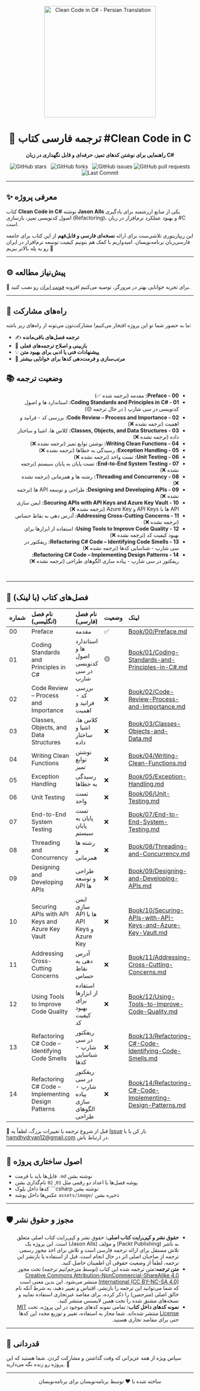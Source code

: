 <p align="center">
  <a href="https://github.com/hheydarian/clean-code-in-csharp-persian">
    <img src="assets/image/Cover.webp" alt="Clean Code in C# - Persian Translation" width="300"/>
  </a>
</p>

<h1 align="center">📘 ترجمه فارسی کتاب #Clean Code in C</h1>

<p align="center">
  <b>راهنمایی برای نوشتن کدهای تمیز، حرفه‌ای و قابل نگهداری  در زبان C#</b>
</p>

<p align="center">
  <img src="https://img.shields.io/github/stars/hheydarian/clean-code-in-csharp-persian?style=social" alt="GitHub stars">
  <img src="https://img.shields.io/github/forks/hheydarian/clean-code-in-csharp-persian?color=blueviolet" alt="GitHub forks">
  <img src="https://img.shields.io/github/issues/hheydarian/clean-code-in-csharp-persian?color=ff69b4" alt="GitHub issues">
  <img src="https://img.shields.io/github/issues-pr/hheydarian/clean-code-in-csharp-persian?color=orange" alt="GitHub pull requests">
  <img src="https://img.shields.io/github/last-commit/hheydarian/clean-code-in-csharp-persian?color=9cf" alt="Last Commit">
</p>




---

## ✨ معرفی پروژه

کتاب **Clean Code in C#** نوشته **Jason Alls** یکی از منابع ارزشمند برای یادگیری اصول کدنویسی تمیز، بازسازی (Refactoring)، و بهبود عملکرد نرم‌افزار در زبان #C است.

این ریپازیتوری تلاشی‌ست برای ارائه **نسخه‌ای فارسی و قابل‌فهم** از این کتاب برای جامعه فارسی‌زبان برنامه‌نویسان. امیدواریم با کمک هم بتونیم کیفیت توسعه نرم‌افزار در ایران رو یه پله بالاتر ببریم 🚀

---

## ⚙️ پیش‌نیاز مطالعه

🔹 برای تجربه خوانایی بهتر در مرورگر، توصیه می‌کنیم افزونه [فونت ایران](https://chromewebstore.google.com/detail/fontiran/edbchgkbejkdkdkpgenlaciegoidmjoh) رو نصب کنید.

---

## 🙌 راه‌های مشارکت

ما به حضور شما تو این پروژه افتخار می‌کنیم! مشارکت‌تون می‌تونه از راه‌های زیر باشه:

- ✍️ **ترجمه فصل‌های باقی‌مانده**
- 🔎 **بازبینی و اصلاح ترجمه‌های فعلی**
- 💡 **پیشنهادات فنی یا ادبی برای بهبود متن**
- 🎨 **مرتب‌سازی و فرمت‌دهی کدها برای خوانایی بیشتر**

## 📚 وضعیت ترجمه


<ul dir="rtl">
  <li><b>00 - Preface:</b> مقدمه (ترجمه شده ✅)</li>
  <li><b>01 - #Coding Standards and Principles in C:</b> استاندارد ها و اصول کدنویسی در سی شارپ ( در حال ترجمه  🟡)</li>
  <li><b>02 - Code Review – Process and Importance:</b> بررسی کد - فرانید و اهمیت (ترجمه نشده ❌)</li>
  <li><b>03 - Classes, Objects, and Data Structures:</b> کلاس ها، اشیا و ساختار داده (ترجمه نشده ❌)</li>
  <li><b>04 - Writing Clean Functions:</b> نوشتن توابع تمیز (ترجمه نشده ❌)</li>
  <li><b>05 - Exception Handling:</b> رسیدگی به خطاها (ترجمه نشده ❌)</li>
  <li><b>06 - Unit Testing:</b> تست واحد (ترجمه نشده ❌)</li>
  <li><b>07 - End-to-End System Testing:</b> تست پایان به پایان سیستم (ترجمه نشده ❌)</li>
  <li><b>08 - Threading and Concurrency:</b> رشته ها و همزمانی (ترجمه نشده ❌)</li>
  <li><b>09 - Designing and Developing APIs:</b> طراحی و توسعه API ها (ترجمه نشده ❌)</li>
  <li><b>10 - Securing APIs with API Keys and Azure Key Vault:</b> ایمن سازی API ها با API Keys و Azure Key (ترجمه نشده ❌)</li>
  <li><b>11 - Addressing Cross-Cutting Concerns:</b> آدرس دهی به نقاط حساس (ترجمه نشده ❌)</li>
  <li><b>12 - Using Tools to Improve Code Quality:</b> استفاده از ابزارها برای بهبود کیفیت کد (ترجمه نشده ❌)</li>
  <li><b>13 - Refactoring C# Code – Identifying Code Smells:</b> ریفکتور در سی شارپ - شناسایی کدها (ترجمه نشده ❌)</li>
  <li><b>14 - Refactoring C# Code – Implementing Design Patterns:</b> ریفکتور در سی شارپ - پیاده سازی الگوهای طراحی (ترجمه نشده ❌)</li>
</ul>
<br>

---
## 🔗 فصل‌های کتاب (با لینک)

| شماره | نام فصل (انگلیسی)                                  | نام فصل (فارسی)                               | وضعیت | لینک                                                                                                                       |
|:------|:---------------------------------------------------|:----------------------------------------------|:------|:---------------------------------------------------------------------------------------------------------------------------|
| 00    | Preface                                            | مقدمه                                         | ✅     | [Book/00/Preface.md](Book/00/Preface.md)                                                                                   |
| 01    | Coding Standards and Principles in C#              | استاندارد ها و اصول کدنویسی در سی شارپ        | 🟡     | [Book/01/Coding-Standards-and-Principles-in-C#.md](Book/01/Coding-Standards-and-Principles-in-C#.md)                       |
| 02    | Code Review – Process and Importance               | بررسی کد - فرانید و اهمیت                     | ❌     | [Book/02/Code-Review-Process-and-Importance.md](Book/02/Code-Review-Process-and-Importance.md)                             |
| 03    | Classes, Objects, and Data Structures              | کلاس ها، اشیا و ساختار داده                   | ❌     | [Book/03/Classes-Objects-and-Data.md](Book/03/Classes-Objects-and-Data.md)                                                 |
| 04    | Writing Clean Functions                            | نوشتن توابع تمیز                              | ❌     | [Book/04/Writing-Clean-Functions.md](Book/04/Writing-Clean-Functions.md)                                                   |
| 05    | Exception Handling                                 | رسیدگی به خطاها                               | ❌     | [Book/05/Exception-Handling.md](Book/05/Exception-Handling.md)                                                             |
| 06    | Unit Testing                                       | تست واحد                                      | ❌     | [Book/06/Unit-Testing.md](Book/06/Unit-Testing.md)                                                                         |
| 07    | End-to-End System Testing                          | تست پایان به پایان سیستم                      | ❌     | [Book/07/End-to-End-System-Testing.md](Book/07/End-to-End-System-Testing.md)                                               |
| 08    | Threading and Concurrency                          | رشته ها و همزمانی                             | ❌     | [Book/08/Threading-and-Concurrency.md](Book/08/Threading-and-Concurrency.md)                                               |
| 09    | Designing and Developing APIs                      | طراحی و توسعه API ها                          | ❌     | [Book/09/Designing-and-Developing-APIs.md](Book/09/Designing-and-Developing-APIs.md)                                       |
| 10    | Securing APIs with API Keys and Azure Key Vault    | ایمن سازی API ها با API Keys و Azure Key      | ❌     | [Book/10/Securing-APIs-with-API-Keys-and-Azure-Key-Vault.md](Book/10/Securing-APIs-with-API-Keys-and-Azure-Key-Vault.md)   |
| 11    | Addressing Cross-Cutting Concerns                  | آدرس دهی به نقاط حساس                         | ❌     | [Book/11/Addressing-Cross-Cutting-Concerns.md](Book/11/Addressing-Cross-Cutting-Concerns.md)                               |
| 12    | Using Tools to Improve Code Quality                | استفاده از ابزارها برای بهبود کیفیت کد        | ❌     | [Book/12/Using-Tools-to-Improve-Code-Quality.md](Book/12/Using-Tools-to-Improve-Code-Quality.md)                           |
| 13    | Refactoring C# Code – Identifying Code Smells      | ریفکتور در سی شارپ - شناسایی کدها             | ❌     | [Book/13/Refactoring-C#-Code-Identifying-Code-Smells.md](Book/13/Refactoring-C#-Code-Identifying-Code-Smells.md)           |
| 14    | Refactoring C# Code – Implementing Design Patterns | ریفکتور در سی شارپ - پیاده سازی الگوهای طراحی | ❌     | [Book/14/Refactoring-C#-Code-Implementing-Design-Patterns.md](Book/14/Refactoring-C#-Code-Implementing-Design-Patterns.md) |

🛑 قبل از شروع ترجمه یا تغییرات بزرگ، لطفاً یه [Issue](https://github.com/hheydarian/clean-code-in-csharp-persian/issues) باز کن یا با [hamdhydryan12@gmail.com](mailto:hamdhydryan12@gmail.com) در ارتباط باش.

---

## 🧩 اصول ساختاری پروژه

- فایل‌ها باید با فرمت `.md` نوشته بشن
- پوشه فصل‌ها با اعداد دو رقمی مثل `01`, `02` نام‌گذاری بشن
- کدها داخل بلوک ```csharp نوشته بشن
- عکس‌ها داخل پوشه `assets/image/` ذخیره بشن


---


## 🛡️ مجوز و حقوق نشر

<ul dir="rtl">
<li><b>حقوق نشر و کپی‌رایت کتاب اصلی:</b> حقوق نشر و کپی‌رایت کتاب اصلی متعلق به ناشر (Packt Publishing) و مؤلف (Jason Alls) است. این پروژه یک تلاش مستقل برای ارائه ترجمه فارسی است و تلاش برای اخذ مجوز رسمی ترجمه از صاحبان اصلی اثر در حال انجام است. قبل از استفاده یا بازنشر این ترجمه، لطفاً از وضعیت حقوقی آن اطمینان حاصل کنید.</li>
<li><b>متن ترجمه:</b>متن ترجمه شده این کتاب (توسط مترجم/تیم ترجمه) تحت مجوز <a href="https://creativecommons.org/licenses/by-nc-sa/4.0/">Creative Commons Attribution-NonCommercial-ShareAlike 4.0 International (CC BY-NC-SA 4.0)</a> منتشر می‌شود. این بدین معنی است که شما می‌توانید این ترجمه را بازنشر، اقتباس و تغییر دهید، به شرط آنکه نام خالق اصلی (مترجمین) را ذکر کرده، برای مقاصد غیرتجاری استفاده نمایید و نسخه‌های مشتق شده را تحت همین لایسنس منتشر کنید.</li>
<li><b>نمونه کدهای داخل کتاب:</b> تمامی نمونه کدهای موجود در این پروژه، تحت <a href="https://opensource.org/licenses/MIT">MIT License</a> منتشر شده‌اند. شما مجاز به استفاده، تغییر و توزیع مجدد این کدها حتی برای مقاصد تجاری هستید.</li>
</ul>

---


## 🌟 قدردانی

سپاس ویژه از همه عزیزانی که وقت گذاشتن و مشارکت کردن. شما هستید که این پروژه رو زنده نگه می‌دارید. 🌱

---

<p align="center">ساخته شده با ❤️ توسط برنامه‌نویسان برای برنامه‌نویسان</p>
